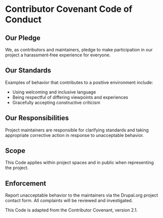 # Contributor Covenant Code of Conduct

## Our Pledge
We, as contributors and maintainers, pledge to make participation in our project a harassment‑free experience for everyone.

## Our Standards
Examples of behavior that contributes to a positive environment include:
- Using welcoming and inclusive language
- Being respectful of differing viewpoints and experiences
- Gracefully accepting constructive criticism

## Our Responsibilities
Project maintainers are responsible for clarifying standards and taking appropriate corrective action in response to unacceptable behavior.

## Scope
This Code applies within project spaces and in public when representing the project.

## Enforcement
Report unacceptable behavior to the maintainers via the Drupal.org project contact form. All complaints will be reviewed and investigated.

This Code is adapted from the Contributor Covenant, version 2.1.
